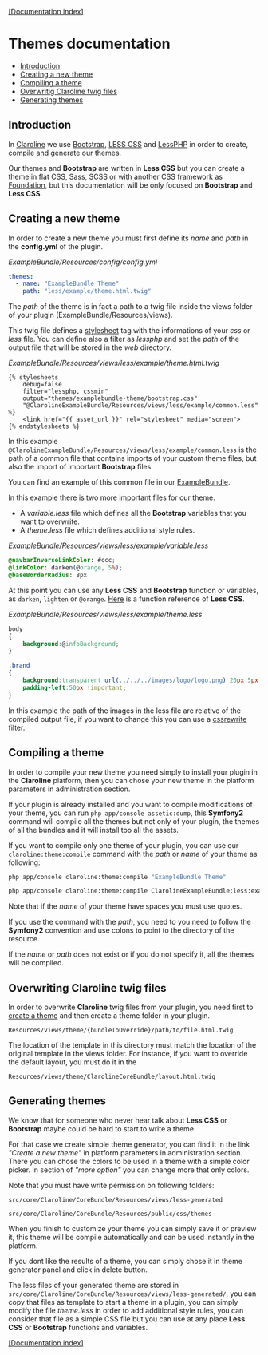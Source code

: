 [[Documentation index]][index_path]

Themes documentation
====================

- [Introduction](#introduction)
- [Creating a new theme](#creating-a-new-theme)
- [Compiling a theme](#compiling-a-theme)
- [Overwritig Claroline twig files](#overwriting-claroline-twig-files)
- [Generating themes](#generating-themes)

Introduction
------------

In [Claroline][claroline] we use [Bootstrap][bootstrap], [LESS CSS][lesscss]
and [LessPHP][lessphp] in order to create, compile and generate our themes.

Our themes and **Bootstrap** are written in **Less CSS** but you can create a
theme
in flat CSS, Sass, SCSS or with another CSS framework as
[Foundation][foundation], but this documentation will be only focused on
**Bootstrap** and **Less CSS**.

Creating a new theme
--------------------

In order to create a new theme you must first define its *name* and *path* in
the **config.yml** of the plugin.

*ExampleBundle/Resources/config/config.yml*

```yml
themes:
  - name: "ExampleBundle Theme"
    path: "less/example/theme.html.twig"
```

The *path* of the theme is in fact a path to a twig file inside the views
folder of your plugin (ExampleBundle/Resources/views).

This twig file defines a [stylesheet][assets] tag with the informations of
your *css* or *less* file. You can define also a filter as *lessphp* and set
the *path* of the output file that will be stored in the *web* directory.

*ExampleBundle/Resources/views/less/example/theme.html.twig*

```django
{% stylesheets
    debug=false
    filter="lessphp, cssmin"
    output="themes/examplebundle-theme/bootstrap.css"
    "@ClarolineExampleBundle/Resources/views/less/example/common.less"
%}
    <link href="{{ asset_url }}" rel="stylesheet" media="screen">
{% endstylesheets %}
```

In this example
`@ClarolineExampleBundle/Resources/views/less/example/common.less` is the path
of a common file that contains imports of your custom theme files, but also the
import of important **Bootstrap** files.

You can find an example of this common file in our
[ExampleBundle][examplebundle].

In this example there is two more important files for our theme.

- A *variable.less* file which defines all the **Bootstrap** variables that you
  want to overwrite.
- A *theme.less* file which defines additional style rules.

*ExampleBundle/Resources/views/less/example/variable.less*

```css
@navbarInverseLinkColor: #ccc;
@linkColor: darken(@orange, 5%);
@baseBorderRadius: 8px
```

At this point you can use any **Less CSS** and **Bootstrap** function or
variables, as `darken`, `lighten` or `@orange`.
[Here][lesscssfunction] is a function reference of **Less CSS**.

*ExampleBundle/Resources/views/less/example/theme.less*

```css
body
{
    background:@infoBackground;
}

.brand
{
    background:transparent url(../../../images/logo/logo.png) 20px 5px no-repeat;
    padding-left:50px !important;
}
```

In this example the path of the images in the less file are relative of the
compiled output file, if you want to change this you can use a
[cssrewrite][assetsrewrite] filter.

Compiling a theme
-----------------

In order to compile your new theme you need simply to install your plugin in
the **Claroline** platform, then you can chose your new theme in the platform
parameters in administration section.

If your plugin is already installed and you want to compile modifications of
your theme, you can run `php app/console assetic:dump`, this **Symfony2**
command will compile all the themes but not only of your plugin, the themes of
all the bundles and it will install too all the assets.

If you want to compile only one theme of your plugin, you can use our
`claroline:theme:compile` command with the *path* or *name* of your theme as
following:

```sh
php app/console claroline:theme:compile "ExampleBundle Theme"
```

```sh
php app/console claroline:theme:compile ClarolineExampleBundle:less:example/theme.html.twig
```

Note that if the *name* of your theme have spaces you must use quotes.

If you use the command with the *path*, you need to you need to follow the
**Symfony2** convention and use colons to point to the directory of the
resource.

If the *name* or *path* does not exist or if you do not specify it, all the
themes will be compiled.

Overwriting Claroline twig files
--------------------------------

In order to overwrite **Claroline** twig files from your plugin, you need first
to [create a theme](#newtheme) and then create a theme folder in your plugin.

    Resources/views/theme/{bundleToOverride}/path/to/file.html.twig

The location of the template in this directory must match the location of the
original template in the views folder.
For instance, if you want to override the default layout, you must do it in the

    Resources/views/theme/ClarolineCoreBundle/layout.html.twig

Generating themes
-----------------

We know that for someone who never hear talk about **Less CSS** or
**Bootstrap** maybe could be hard to start to write a theme.

For that case we create simple theme generator, you can find it in the link
*"Create a new theme"* in platform parameters in administration section. There
you can chose the colors to be used in a theme with a simple color picker. In
section of *"more option"* you can change more that only colors.

Note that you must have write permission on following folders:

`src/core/Claroline/CoreBundle/Resources/views/less-generated`

`src/core/Claroline/CoreBundle/Resources/public/css/themes`

When you finish to customize your theme you can simply save it or preview it,
this theme will be compile automatically and can be used instantly in the
platform.

If you dont like the results of a theme, you can simply chose it in theme
generator panel and click in delete button.

The less files of your generated theme are stored in
`src/core/Claroline/CoreBundle/Resources/views/less-generated/`, you can copy
that files as template to start a theme in a plugin, you can simply modify the
file *theme.less* in order to add additional style rules, you can consider that
file as a simple CSS file but you can use at any place **Less CSS** or
**Bootstrap** functions and variables.

[[Documentation index]][index_path]

[index_path]: ../../index.md
[claroline]: http://www.claroline.net
[bootstrap]: http://twitter.github.io/bootstrap/
[lesscss]: http://lesscss.org/
[lessphp]: http://leafo.net/lessphp/
[twitter]: https://twitter.com
[mdo]: https://twitter.com/mdo
[fat]: https://twitter.com/fat
[sass]: http://sass-lang.com/
[foundation]: http://foundation.zurb.com/
[assets]: http://symfony.com/doc/current/cookbook/assetic/asset_management.html#cookbook-assetic-including-css
[assetsrewrite]: http://symfony.com/doc/current/cookbook/assetic/asset_management.html#fixing-css-paths-with-the-cssrewrite-filter
[examplebundle]: https://github.com/claroline/ExampleBundle
[lesscssfunction]: http://lesscss.org/#reference
[nodejs]: http://nodejs.org/
